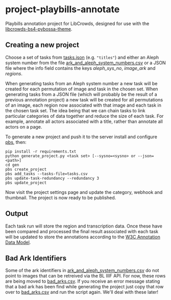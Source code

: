 # project-playbills-annotate

Playbills annotation project for LibCrowds, designed for use with the 
[libcrowds-bs4-pybossa-theme](https://github.com/LibCrowds/libcrowds-bs4-pybossa-theme).


## Creating a new project

Choose a set of tasks from [tasks.json](tasks/tasks.json) (e.g. `"titles"`) 
and either an Aleph system number from the file 
[ark_and_aleph_system_numbers.csv](tasks/ark_and_aleph_system_numbers.csv) or a 
JSON file where the info field contains the keys *aleph_sys_no*, *image_ark* 
and *regions*.

When generating tasks from an Aleph system number a new task will be created
for each permutation of image and task in the chosen set. When generating
tasks from a JSON file (which will probably be the result of a previous annotation
project) a new task will be created for all permutations of an image, each region 
now associated with that image and each task in the chosen task set. The idea 
being that we can chain tasks to link particular categories of data together and
reduce the size of each task. For example, annotate all actors associated with a
title, rather than annotate all actors on a page.

To generate a new project and push it to the server 
install and configure [pbs](https://github.com/Scifabric/pbs), then:

```
pip install -r requirements.txt
python generate_project.py <task set> [--sysno=<sysno> or --json=<path>]
cd gen
pbs create_project
pbs add_tasks --tasks-file=tasks.csv
pbs update-task-redundancy --redundancy 3
pbs update_project
```

Now visit the project settings page and update the category, webhook and 
thumbnail. The project is now ready to be published.


## Output

Each task run will store the region and transcription data. Once these have been
compared and processed the final result associated with each task will be
updated to store the annotations according to the 
[W3C Annotation Data Model](https://www.w3.org/TR/annotation-model/).


## Bad Ark Identifiers

Some of the ark identifiers in 
[ark_and_aleph_system_numbers.csv](tasks/ark_and_aleph_system_numbers.csv) do 
not point to images that can be retreived via the BL IIIF API. For now, these
rows are being moved to [bad_arks.csv](tasks/bad_arks.csv). If you receive an 
error message stating that a bad ark has been find while generating the project
just copy that row over to [bad_arks.csv](tasks/bad_arks.csv) and run the script
again. We'll deal with these later!